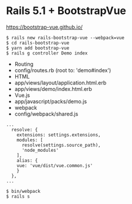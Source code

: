 # Rails 5.1 + BootstrapVue

https://bootstrap-vue.github.io/

```
$ rails new rails-bootstrap-vue --webpack=vue
$ cd rails-bootstrap-vue
$ yarn add bootstrap-vue
$ rails g controller Demo index
```

- Routing
 - config/routes.rb (root to: 'demo#index')
- HTML
 - app/views/layout/application.html.erb
 - app/views/demo/index.html.erb
- Vue.js
 - app/javascript/packs/demo.js
- webpack
 - config/webpack/shared.js

```
...
  resolve: {
    extensions: settings.extensions,
    modules: [
      resolve(settings.source_path),
      'node_modules'
    ],
    alias: {
	vue: 'vue/dist/vue.common.js'
    }
  },
...
```

```
$ bin/webpack
$ rails s
```
